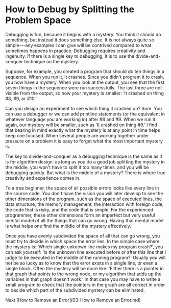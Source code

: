 # How to Debug by Splitting the Problem Space

Debugging is fun, because it begins with a mystery. You think it should do something, but instead it does something else. It is not always quite so simple---any examples I can give will be contrived compared to what sometimes happens in practice. Debugging requires creativity and ingenuity. If there is a single key to debugging, it is to use the divide-and-conquer technique on the mystery.

Suppose, for example, you created a program that should do ten things in a sequence. When you run it, it crashes. Since you didn't program it to crash, you now have a mystery. When you look at the output, you see that the first seven things in the sequence were run successfully. The last three are not visible from the output, so now your mystery is smaller: ‘It crashed on thing #8, #9, or #10.’

Can you design an experiment to see which thing it crashed on? Sure. You can use a debugger or we can add printline statements (or the equivalent in whatever language you are working in) after #8 and #9. When we run it again, our mystery will be smaller, such as ‘It crashed on thing #9.’ I find that bearing in mind exactly what the mystery is at any point in time helps keep one focused. When several people are working together under pressure on a problem it is easy to forget what the most important mystery is.

The key to divide-and-conquer as a debugging technique is the same as it is for algorithm design: as long as you do a good job splitting the mystery in the middle, you won't have to split it too many times, and you will be debugging quickly. But what is the middle of a mystery? There is where true creativity and experience comes in.

To a true beginner, the space of all possible errors looks like every line in the source code. You don't have the vision you will later develop to see the other dimensions of the program, such as the space of executed lines, the data structure, the memory management, the interaction with foreign code, the code that is risky, and the code that is simple. For the experienced programmer, these other dimensions form an imperfect but very useful mental model of all the things that can go wrong. Having that mental model is what helps one find the middle of the mystery effectively.

Once you have evenly subdivided the space of all that can go wrong, you must try to decide in which space the error lies. In the simple case where the mystery is: ‘Which single unknown line makes my program crash?’, you can ask yourself: ‘Is the unknown line executed before or after this line that I judge to be executed in the middle of the running program?’ Usually you will not be so lucky as to know that the error exists in a single line, or even a single block. Often the mystery will be more like: ‘Either there is a pointer in that graph that points to the wrong node, or my algorithm that adds up the variables in that graph doesn't work.’ In that case you may have to write a small program to check that the pointers in the graph are all correct in order to decide which part of the subdivided mystery can be eliminated.

Next [How to Remove an Error](03-How to Remove an Error.md)
